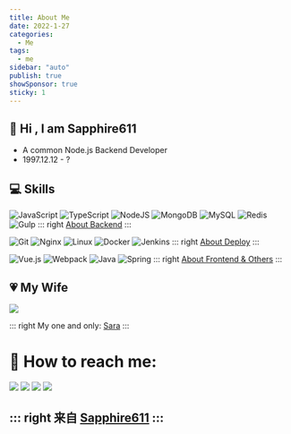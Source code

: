 ```yaml
---
title: About Me
date: 2022-1-27
categories:
  - Me
tags:
  - me
sidebar: "auto"
publish: true
showSponsor: true
sticky: 1
---
```


## 👋  Hi , I am Sapphire611  

- A common Node.js Backend Developer
- 1997.12.12 - ?
## 💻 Skills

![JavaScript](https://img.shields.io/badge/javascript-%23323330.svg?style=for-the-badge&logo=javascript&logoColor=%23F7DF1E)
![TypeScript](https://img.shields.io/badge/typescript-%23007ACC.svg?style=for-the-badge&logo=typescript&logoColor=white)
![NodeJS](https://img.shields.io/badge/node.js-6DA55F?style=for-the-badge&logo=node.js&logoColor=white)
![MongoDB](https://img.shields.io/badge/MongoDB-%234ea94b.svg?style=for-the-badge&logo=mongodb&logoColor=white)
![MySQL](https://img.shields.io/badge/mysql-%2300f.svg?style=for-the-badge&logo=mysql&logoColor=white)
![Redis](https://img.shields.io/badge/redis-%23DD0031.svg?style=for-the-badge&logo=redis&logoColor=white)
![Gulp](https://img.shields.io/badge/GULP-%23CF4647.svg?style=for-the-badge&logo=gulp&logoColor=white)
::: right
[About Backend](#) 
:::

![Git](https://img.shields.io/badge/git-%23F05033.svg?style=for-the-badge&logo=git&logoColor=white)
![Nginx](https://img.shields.io/badge/nginx-%23009639.svg?style=for-the-badge&logo=nginx&logoColor=white)
![Linux](https://img.shields.io/badge/Linux-FCC624?style=for-the-badge&logo=linux&logoColor=black)
![Docker](https://img.shields.io/badge/docker-%230db7ed.svg?style=for-the-badge&logo=docker&logoColor=white)
![Jenkins](https://img.shields.io/badge/jenkins-%232C5263.svg?style=for-the-badge&logo=jenkins&logoColor=white)
::: right
[About Deploy](#) 
:::

![Vue.js](https://img.shields.io/badge/vuejs-%2335495e.svg?style=for-the-badge&logo=vuedotjs&logoColor=%234FC08D)
![Webpack](https://img.shields.io/badge/webpack-%238DD6F9.svg?style=for-the-badge&logo=webpack&logoColor=black)
![Java](https://img.shields.io/badge/java-%23ED8B00.svg?style=for-the-badge&logo=java&logoColor=white)
![Spring](https://img.shields.io/badge/spring-%236DB33F.svg?style=for-the-badge&logo=spring&logoColor=white)
::: right
[About Frontend & Others](#) 
:::

## 💗 My Wife

<img style="border:2;" src="/img/psc.jpeg">

::: right
My one and only: [Sara](#) 
:::


<h1> 💬 How to reach me:</h1>
<a href="mailto:liuliyi611@gmail.com?Subject=Title" target="_top"><img src="https://img.shields.io/badge/Email-liuliyi611@gmail.com-9400D3?style=flat-square&logo=gmail" lazyload></a>
<img src="https://img.shields.io/badge/Wechat : liuliyi611-00bc12?logo=wechat" lazyload>
<a href="https://sapphire611.github.io/"><img src="https://img.shields.io/badge/Sapphire611.github.io-276DC3?logo=google-chrome" lazyload></a>
<a href="https://github.com/Sapphire611"><img src="https://img.shields.io/badge/Sapphire611-blue?style=flat-square&logo=github" lazyload></a>
<br/>

::: right
来自 [Sapphire611](http://www.sapphire611.com)
:::
---

<!-- <a target="_blank" rel="noopener external nofollow noreferrer" href="https://github.com/sapphire611">
<img height="180em" src="https://github-readme-stats.vercel.app/api?username=sapphire611&theme=buefy&show_icons=true" lazyload/>
<img height="180em" src="https://github-readme-stats.vercel.app/api/top-langs/?username=sapphire611&theme=buefy&layout=compact" lazyload/>
</a> -->


